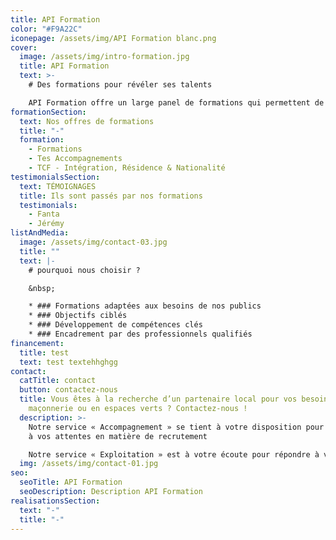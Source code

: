 ```yaml
---
title: API Formation
color: "#F9A22C"
iconepage: /assets/img/API Formation blanc.png
cover:
  image: /assets/img/intro-formation.jpg
  title: API Formation
  text: >-
    # Des formations pour révéler ses talents

    API Formation offre un large panel de formations qui permettent de se former, de retrouver confiance et se préparer à un métier.
formationSection:
  text: Nos offres de formations
  title: "-"
  formation:
    - Formations
    - Tes Accompagnements
    - TCF - Intégration, Résidence & Nationalité
testimonialsSection:
  text: TÉMOIGNAGES
  title: Ils sont passés par nos formations
  testimonials:
    - Fanta
    - Jérémy
listAndMedia:
  image: /assets/img/contact-03.jpg
  title: ""
  text: |-
    # pourquoi nous choisir ?

    &nbsp;

    * ### Formations adaptées aux besoins de nos publics
    * ### Objectifs ciblés
    * ### Développement de compétences clés
    * ### Encadrement par des professionnels qualifiés
financement:
  title: test
  text: t﻿est textehhghgg
contact:
  catTitle: contact
  button: contactez-nous
  title: Vous êtes à la recherche d’un partenaire local pour vos besoins en
    maçonnerie ou en espaces verts ? Contactez-nous !
  description: >-
    Notre service « Accompagnement » se tient à votre disposition pour répondre
    à vos attentes en matière de recrutement

    Notre service « Exploitation » est à votre écoute pour répondre à vos besoins en matière de sous-traitance, d’entretien, de rénovation ou de projets de développement.
  img: /assets/img/contact-01.jpg
seo:
  seoTitle: API Formation
  seoDescription: Description API Formation
realisationsSection:
  text: "-"
  title: "-"
---
```

